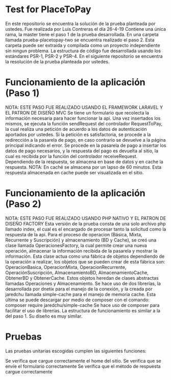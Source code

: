 # Test for PlaceToPay

En este repositorio se encuentra la solución de la prueba planteada por ustedes.
Fue realizada por Luis Contreras el día 26-4-19
Contiene una única rama, la master tiene el paso 1 de la prueba desarrollada.
En una carpeta llamada prueba-placetopay-two se encuentra realizado el paso 2. Esta carpeta puede ser extraida y compilada como un proyecto independiente sin ningun problema.
La estructura de código fue desarrollada usando los estándares PSR-1, PSR-2 y PSR-4.
En el siguiente repositorio se encuentra la resolución de la prueba planteada por ustedes.

# Funcionamiento de la aplicación (Paso 1)

NOTA: ESTE PASO FUE REALIZADO USANDO EL FRAMEWORK LARAVEL Y EL PATRON DE DISEÑO MVC
Se tiene un formulario que recolecta la información necesaria para hacer funcionar la api.
Una vez insertados los mismos, se ejecuta la función sendRequest del controlador RequestToPay, la cual realiza una petición de acuerdo a los datos de autenticación aportados por ustedes. Si la petición es satisfactoria, se procede a la redirección a la pasarela de pago, en caso contrario se devuelve a la página principal indicando el error.
Se procede en la pasarela de pago a insertar los datos de pago necesarios, y la respuesta del pago es devuelta al sitio, la cual es recibida por la función del controlador receiveRequest.
Dependiendo de la respuesta, se almacena en base de datos y en cache la respuesta.
NOTA: En caché se almacena por un lapso de 60 minutos.
Esta respuesta almacenada en cache puede ser visualizada en el sitio.

# Funcionamiento de la aplicación (Paso 2)

NOTA: ESTE PASO FUE REALIZADO USANDO PHP NATIVO Y EL PATRON DE DISEÑO FACTORY
Esta versión de la prueba consta de una solo archivo php llamado index, el cual es el encargado de procesar tanto la solicitud como la respuesta de la api.
Para el proceso de operacion (Básica, Mixta, Recurrente y Suscripción) y almacenamiento (BD y Cache), se creó una clase llamada OperacionesFactory, la cual permite crear una nueva operación, almacenar la información recibida de la pasarela y mostrar la información. Esta clase actua como una fábrica de objetos dependiendo de la operación a realizar, los objetos que se pueden crear de esta fábrica son: OperacionBasica, OperacionMixta, OperacionRecurrente, OperaciónSuscripción, AlmacenamientoBD, AlmacenamientoCache, ObtenerBD y ObtenerCache. Estos objetos heredan de clases abstractas llamadas Operaciones y Almacenamiento.
Se hace uso de dos librerías, la desarrollada por dnetix para el manejo de la conexión, y la creada por jaredchu llamada simple-cache para el manejo de memoria cache.
Esta última se puede descargar por medio de composer con el comando:
composer require jaredchu/simple-cache
Se hace uso de composer para facilitar el uso de librerías.
La estructura de funcionamiento es similar a la del paso 1. Su diseño es muy similar.

# Pruebas

Las pruebas unitarias escogidas cumplen las siguientes funciones:

Se verifica que cargue correctamente el home del sitio.
Se verifica que se envíe el formulario correctamente
Se verifica que el método de respuesta cargue correctamente